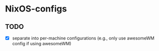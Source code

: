 # NixOS-configs

## TODO
- [x] separate into per-machine configurations (e.g., only use awesomeWM config if using awesomeWM)
